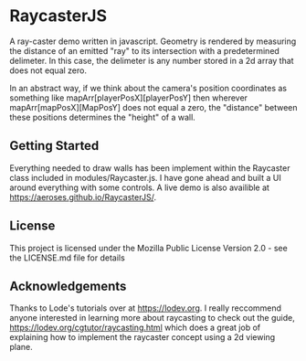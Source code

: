 # RaycasterJS
 
A ray-caster demo written in javascript. Geometry is rendered by measuring the distance of an emitted "ray" to its intersection with a predetermined delimeter. In this case, the delimeter is any number stored in a 2d array that does not equal zero. 

In an abstract way, if we think about the camera's position coordinates as something like mapArr[playerPosX][playerPosY] then  wherever mapArr[mapPosX][MapPosY] does not equal a zero, the "distance" between these positions determines the "height" of a wall.

## Getting Started

Everything needed to draw walls has been implement within the Raycaster class included in modules/Raycaster.js. I have gone ahead and built a UI around everything with some controls. A live demo is also availible at https://aeroses.github.io/RaycasterJS/. 

## License

This project is licensed under the Mozilla Public License Version 2.0 - see the LICENSE.md file for details

## Acknowledgements 

Thanks to Lode's tutorials over at https://lodev.org.
I really reccommend anyone interested in learning more about raycasting to check out the guide, https://lodev.org/cgtutor/raycasting.html which does a great job of explaining how to implement the raycaster concept using a  2d viewing plane.
